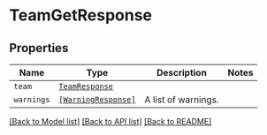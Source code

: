 # TeamGetResponse



## Properties
Name | Type | Description | Notes
------------ | ------------- | ------------- | -------------
| `team` | [```TeamResponse```](TeamResponse.md) |    |  |
| `warnings` | [```[WarningResponse]```](WarningResponse.md) |  A list of warnings.  |  |

[[Back to Model list]](../README.md#documentation-for-models) [[Back to API list]](../README.md#documentation-for-api-endpoints) [[Back to README]](../README.md)


